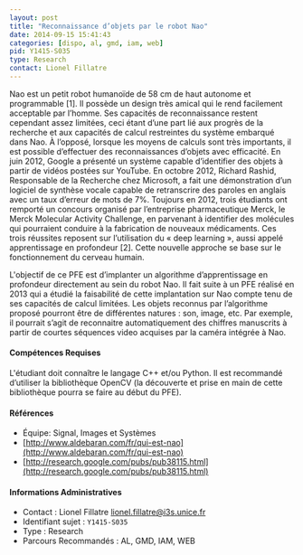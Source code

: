 ```yaml
---
layout: post
title: "Reconnaissance d’objets par le robot Nao"
date: 2014-09-15 15:41:43
categories: [dispo, al, gmd, iam, web]
pid: Y1415-S035
type: Research
contact: Lionel Fillatre
---
```

       
Nao est un petit robot humanoïde de 58 cm de haut autonome et programmable [1]. Il possède un design très amical qui le rend facilement acceptable par l’homme. Ses capacités de reconnaissance restent cependant assez limitées, ceci étant d’une part lié aux progrès de la recherche et aux capacités de calcul restreintes du système embarqué dans Nao. À l’opposé, lorsque les moyens de calculs sont très importants, il est possible d’effectuer des reconnaissances d’objets avec efficacité. En juin 2012, Google a présenté un système capable d’identifier des objets à partir de vidéos postées sur YouTube. En octobre 2012, Richard Rashid, Responsable de la Recherche chez Microsoft, a fait une démonstration d’un logiciel de synthèse vocale capable de retranscrire des paroles en anglais avec un taux d’erreur de mots de 7%. Toujours en 2012, trois étudiants ont remporté un concours organisé par l’entreprise pharmaceutique Merck, le Merck Molecular Activity Challenge, en parvenant à identifier des molécules qui pourraient conduire à la fabrication de nouveaux médicaments. Ces trois réussites reposent sur l’utilisation du « deep learning », aussi appelé apprentissage en profondeur [2]. Cette nouvelle approche se base sur le fonctionnement du cerveau humain.

L'objectif de ce PFE est d’implanter un algorithme d’apprentissage en profondeur directement au sein du robot Nao. Il fait suite à un PFE réalisé en 2013 qui a étudié la faisabilité de cette implantation sur Nao compte tenu de ses capacités de calcul limitées. Les objets reconnus par l’algorithme proposé pourront être de différentes natures : son, image, etc. Par exemple, il pourrait s’agit de reconnaitre automatiquement des chiffres manuscrits à partir de courtes séquences video acquises par la caméra intégrée à Nao.

#### Compétences Requises
L'étudiant doit connaître le langage C++ et/ou Python. Il est recommandé d’utiliser la bibliothèque OpenCV (la découverte et prise en main de cette bibliothèque pourra se faire au début du PFE).


#### Références

  * Équipe: Signal, Images et Systèmes
  * [http://www.aldebaran.com/fr/qui-est-nao](http://www.aldebaran.com/fr/qui-est-nao)
  * [http://research.google.com/pubs/pub38115.html](http://research.google.com/pubs/pub38115.html)

#### Informations Administratives
  * Contact : Lionel Fillatre <lionel.fillatre@i3s.unice.fr>
  * Identifiant sujet : `Y1415-S035`
  * Type : Research
  * Parcours Recommandés : AL, GMD, IAM, WEB
     